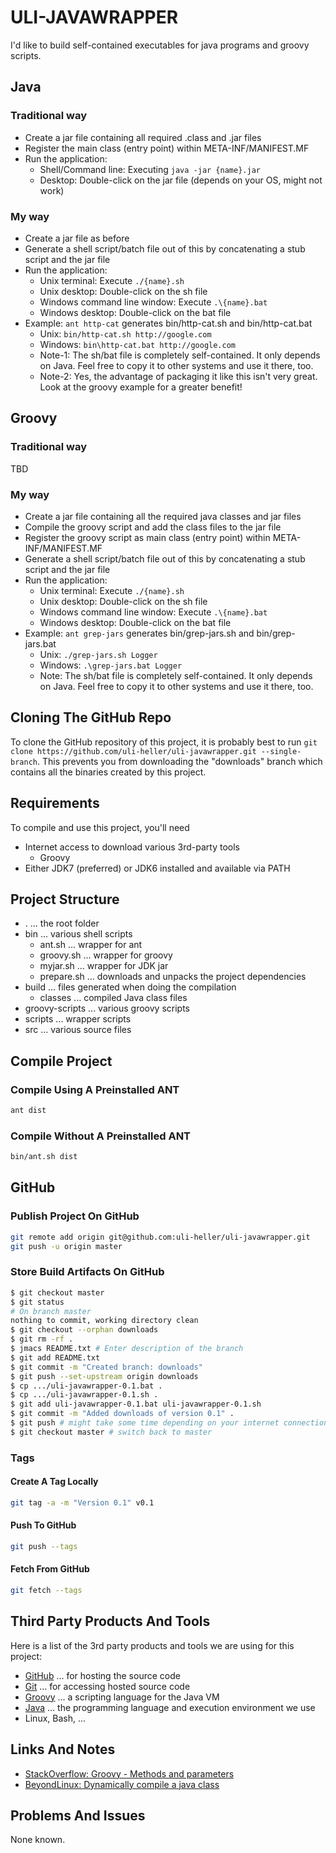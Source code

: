 ULI-JAVAWRAPPER
===============

I'd like to build self-contained executables for java programs and groovy scripts.

Java
----

### Traditional way

* Create a jar file containing all required .class and .jar files
* Register the main class (entry point) within META-INF/MANIFEST.MF
* Run the application:
    * Shell/Command line: Executing `java -jar {name}.jar`
    * Desktop: Double-click on the jar file (depends on your OS, might not work)

### My way

* Create a jar file as before
* Generate a shell script/batch file out of this by concatenating a stub script and the jar file
* Run the application:
    * Unix terminal: Execute `./{name}.sh`
    * Unix desktop: Double-click on the sh file
    * Windows command line window: Execute `.\{name}.bat`
    * Windows desktop: Double-click on the bat file
* Example: `ant http-cat` generates bin/http-cat.sh and bin/http-cat.bat
    * Unix: `bin/http-cat.sh http://google.com`
    * Windows: `bin\http-cat.bat http://google.com`
    * Note-1: The sh/bat file is completely self-contained. It only depends on Java. Feel free to copy it to other systems and use it there, too.
    * Note-2: Yes, the advantage of packaging it like this isn't very great. Look at the groovy example for a greater benefit!

Groovy
------

### Traditional way

TBD

### My way

* Create a jar file containing all the required java classes and jar files
* Compile the groovy script and add the class files to the jar file
* Register the groovy script as main class (entry point) within META-INF/MANIFEST.MF
* Generate a shell script/batch file out of this by concatenating a stub script and the jar file
* Run the application:
    * Unix terminal: Execute `./{name}.sh`
    * Unix desktop: Double-click on the sh file
    * Windows command line window: Execute `.\{name}.bat`
    * Windows desktop: Double-click on the bat file
* Example: `ant grep-jars` generates bin/grep-jars.sh and bin/grep-jars.bat
    * Unix: `./grep-jars.sh Logger`
    * Windows: `.\grep-jars.bat Logger`
    * Note: The sh/bat file is completely self-contained. It only depends on Java. Feel free to copy it to other systems and use it there, too.

Cloning The GitHub Repo
-----------------------

To clone the GitHub repository of this project, it is probably best to run `git clone https://github.com/uli-heller/uli-javawrapper.git --single-branch`. This prevents you from downloading the "downloads" branch which contains all the binaries created by this project.

Requirements
------------

To compile and use this project, you'll need

* Internet access to download various 3rd-party tools
    * Groovy
* Either JDK7 (preferred) or JDK6 installed and available via PATH

Project Structure
-----------------

* . ... the root folder
* bin ... various shell scripts
    * ant.sh ... wrapper for ant
    * groovy.sh ... wrapper for groovy
    * myjar.sh ... wrapper for JDK jar
    * prepare.sh ... downloads and unpacks the project dependencies
* build ... files generated when doing the compilation
    * classes ... compiled Java class files
* groovy-scripts ... various groovy scripts
* scripts ... wrapper scripts
* src ... various source files


Compile Project
---------------

### Compile Using A Preinstalled ANT

```sh
ant dist
```

### Compile Without A Preinstalled ANT

```sh
bin/ant.sh dist
```

GitHub
------

### Publish Project On GitHub

```sh
git remote add origin git@github.com:uli-heller/uli-javawrapper.git
git push -u origin master
```

### Store Build Artifacts On GitHub

```sh
$ git checkout master
$ git status
# On branch master
nothing to commit, working directory clean
$ git checkout --orphan downloads
$ git rm -rf .
$ jmacs README.txt # Enter description of the branch
$ git add README.txt
$ git commit -m "Created branch: downloads"
$ git push --set-upstream origin downloads
$ cp .../uli-javawrapper-0.1.bat .
$ cp .../uli-javawrapper-0.1.sh .
$ git add uli-javawrapper-0.1.bat uli-javawrapper-0.1.sh
$ git commit -m "Added downloads of version 0.1" .
$ git push # might take some time depending on your internet connection bandwidth
$ git checkout master # switch back to master
```

### Tags

#### Create A Tag Locally

```sh
git tag -a -m "Version 0.1" v0.1
```

#### Push To GitHub

```sh
git push --tags
```

#### Fetch From GitHub

```sh
git fetch --tags
```

Third Party Products And Tools
------------------------------

Here is a list of the 3rd party products and tools we are using for this project:

* [GitHub](http://github.com) ... for hosting the source code
* [Git](http://git-scm.org) ... for accessing hosted source code
* [Groovy](http://groovy.codehaus.org) ... a scripting language for the Java VM
* [Java](http://java.oracle.com) ... the programming language and execution environment we use
* Linux, Bash, ...

Links And Notes
---------------

* [StackOverflow: Groovy - Methods and parameters](http://stackoverflow.com/questions/3782250/groovy-reflection-on-a-java-class-methods-and-parameters)
* [BeyondLinux: Dynamically compile a java class](http://www.beyondlinux.com/2011/07/20/3-steps-to-dynamically-compile-instantiate-and-run-a-java-class/)

Problems And Issues
-------------------

None known.
